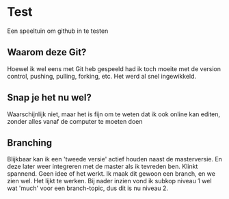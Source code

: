 # Test
Een speeltuin om github in te testen

## Waarom deze Git?
Hoewel ik wel eens met Git heb gespeeld had ik toch moeite met de version control, pushing, pulling, forking, etc. Het werd al snel ingewikkeld.

## Snap je het nu wel?
Waarschijnlijk niet, maar het is fijn om te weten dat ik ook online kan editen, zonder alles vanaf de computer te moeten doen

## Branching
Blijkbaar kan ik een 'tweede versie' actief houden naast de masterversie. En deze later weer integreren met de master als ik tevreden ben. Klinkt spannend. Geen idee of het werkt. Ik maak dit gewoon een branch, en we zien wel.
Het lijkt te werken. Bij nader inzien vond ik subkop niveau 1 wel wat 'much' voor een branch-topic, dus dit is nu niveau 2.
